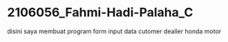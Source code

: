 # 2106056_Fahmi-Hadi-Palaha_C
disini saya membuat program form input data cutomer dealler honda motor
